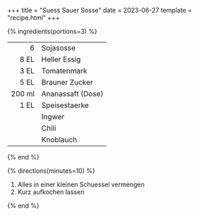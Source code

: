+++
title = "Suess Sauer Sosse"
date = 2023-06-27
template = "recipe.html"
+++

{% ingredients(portions=3) %}

|        |                   |
|-:      |:-                 |
| 6      | Sojasosse         |
| 8 EL   | Heller Essig      |
| 3 EL   | Tomatenmark       |
| 5 EL   | Brauner Zucker    |
| 200 ml | Ananassaft (Dose) |
| 1 EL   | Speisestaerke     |
|        | Ingwer            |
|        | Chili             |
|        | Knoblauch         |

{% end %}

{% directions(minutes=10) %}

1. Alles in einer kleinen Schuessel vermengen
2. Kurz aufkochen lassen

{% end %}


